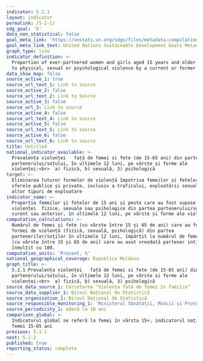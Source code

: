 ```yaml
---
indicator: 5.2.1
layout: indicator
permalink: /5-2-1/
sdg_goal: '5'
data_non_statistical: false
goal_meta_link: 'https://unstats.un.org/sdgs/files/metadata-compilation/Metadata-Goal-5.pdf'
goal_meta_link_text: United Nations Sustainable Development Goals Metadata (PDF 518 KB)
graph_type: line
indicator_definition: >-
  Proportion of ever-partnered women and girls aged 15 years and older subjected
  to physical, sexual or psychological violence by a current or former intimate
data_show_map: false
source_active_1: true
source_url_text_1: Link to source
source_active_2: false
source_url_text_2: Link to Source
source_active_3: false
source_url_3: Link to source
source_active_4: false
source_url_text_4: Link to source
source_active_5: false
source_url_text_5: Link to source
source_active_6: false
source_url_text_6: Link to source
title: Untitled
national_indicator_available: >-
  Prevalența violenței   față de femei si fete (de 15-65 ani) din partea
  partenerului/soțului, în ultimele 12 luni, pe vârste și forme ale
  violenței:<br>  a) fizică, b) sexuală, 3) psihologică
target: >-
  Eliminarea tuturor formelor de violență împotriva femeilor și fetelor, în
  sferele publice și private, inclusiv a traficului, exploatării sexuale și a
  altor tipuri de exploatare
indicator_name: >-
  Proporția femeilor și fetelor de 15 ani și peste care au fost supuse
  violenței  fizice, sexuale sau psihologice din partea partenerului/soțului
  curent sau anterior, în ultimele 12 luni, pe vârste și forme ale violenței
computation_calculations: >-
  Numărul de femei și fete (cu vârste între 15 și 65 de ani) care au fost expuse
  formei de violență (fizică, sexuală, psihologică) din partea
  partenerilor/soților în ultimele 12 luni, împărțit la numărul de femei și fete
  (cu vârste între 15 și 65 de ani) care au avut vreodată partener intim/soț, 
  înmulțit cu 100.
computation_units: 'Procent, %'
national_geographical_coverage: Republica Moldova
graph_title: >-
  5.2.1 Prevalența violenței   față de femei si fete (de 15-65 ani) din partea
  partenerului/soțului, în ultimele 12 luni, pe vârste și forme ale
  violenței:<br>  a) fizică, b) sexuală, 3) psihologică
source_data_source_1: Cercetarea "Violența fată de femei în familie"
source_data_supplier_1: Biroul Național de Statistică
source_organisation_1: Biroul Național de Statistică
source_responsible_monitoring_1: 'Ministerul Sănătății, Muncii și Protecției Sociale'
source_periodicity_1: odată la 10 ani
comparison_global: >-
  Indicatorul global se referă la femei în vârsta 15+, indicatorul național -
  femei 15-65 ani
previous: 5-1-1
next: 5-2-2
published: true
reporting_status: complete
---
```

